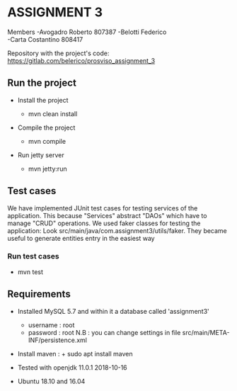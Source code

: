 # ASSIGNMENT 3

Members
    -Avogadro Roberto 807387
    -Belotti Federico    
    -Carta Costantino   808417
    
Repository with the project's code:
https://gitlab.com/belerico/prosviso_assignment_3

## Run the project

+ Install the project
    + mvn clean install

+ Compile the project
    + mvn compile

+ Run jetty server
    + mvn jetty:run


## Test cases

We have implemented JUnit test cases for testing services of the application.
This because "Services" abstract "DAOs" which have to manage "CRUD" operations.
We used faker classes for testing the application:
Look src/main/java/com.assignment3/utils/faker.
They became useful to generate entities entry in the easiest way

### Run test cases
+ mvn test


## Requirements

+ Installed MySQL 5.7 and within it a database called 'assignment3'
    + username : root
    + password : root
N.B : you can change settings in file src/main/META-INF/persistence.xml

+ Install maven : 
        + sudo apt install maven

+ Tested with openjdk 11.0.1 2018-10-16

+ Ubuntu 18.10 and 16.04 


